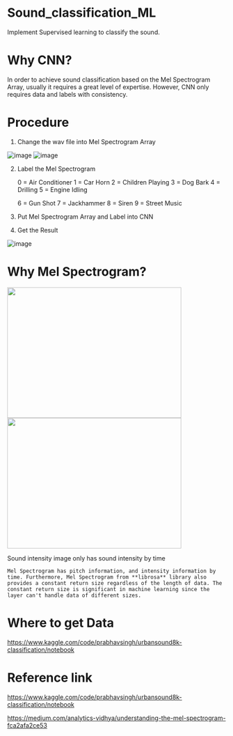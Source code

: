 # Sound_classification_ML
  Implement Supervised learning to classify the sound.

# Why CNN?
   In order to achieve sound classification based on the Mel Spectrogram Array, usually it requires a great level of expertise. However, CNN only requires data and labels with consistency. 
  
# Procedure

1. Change the wav file into Mel Spectrogram Array

  ![image](https://user-images.githubusercontent.com/111392592/185056127-f5ceb378-625d-4ff7-8e8b-237dd27b7a32.png)
  ![image](https://user-images.githubusercontent.com/111392592/185056295-7f35d39c-8112-4a82-a336-a3a62bd21268.png)
  
2. Label the Mel Spectrogram

    0 = Air Conditioner       1 = Car Horn           2 = Children Playing         3 = Dog Bark         4 = Drilling        5 = Engine Idling    
   
    6 = Gun Shot              7 = Jackhammer          8 = Siren        9 = Street Music
  


3. Put Mel Spectrogram Array and Label into CNN

4. Get the Result

  ![image](https://user-images.githubusercontent.com/111392592/188503725-8a5068ef-19b4-4160-bc91-b6668868b26d.png)
 
  

  

# Why Mel Spectrogram?

  <img src = "https://user-images.githubusercontent.com/111392592/188503440-9efd1e6b-fed2-4c60-b31c-a77ce8f93a1b.png" width = "400" height = "300">  <img src = "https://user-images.githubusercontent.com/111392592/185056295-7f35d39c-8112-4a82-a336-a3a62bd21268.png" width = "400" height = "300">
       
  Sound intensity image only has sound intensity by time
  
    Mel Spectrogram has pitch information, and intensity information by time. Furthermore, Mel Spectrogram from **librosa** library also provides a constant return size regardless of the length of data. The constant return size is significant in machine learning since the layer can't handle data of different sizes.
  
  


# Where to get Data
  
  https://www.kaggle.com/code/prabhavsingh/urbansound8k-classification/notebook
  
# Reference link

  https://www.kaggle.com/code/prabhavsingh/urbansound8k-classification/notebook
  
  https://medium.com/analytics-vidhya/understanding-the-mel-spectrogram-fca2afa2ce53
  
  
